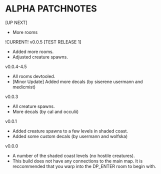# ALPHA PATCHNOTES

[UP NEXT] 
- More rooms

!CURRENT! v0.0.5 [TEST RELEASE 1]
- Added more rooms.
- Adjusted creature spawns.

v0.0.4-4.5
- All rooms devtooled.
- [Minor Update] Added more decals (by siserene usermann and medicmist)

v0.0.3
- All creature spawns.
- More decals (by cal and occulii)

v0.0.1
- Added creature spawns to a few levels in shaded coast.
- Added some custom decals (by usermann and wolfska)

v0.0.0
- A number of the shaded coast levels (no hostile creatures).
- This build does not have any connections to the main map. It is reccommended that you warp into the DP_ENTER room to begin with.
